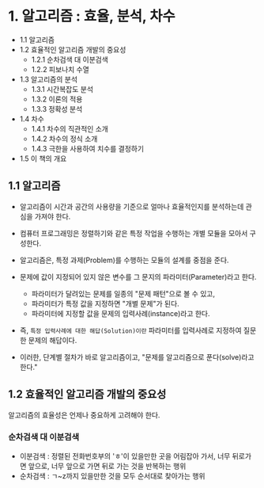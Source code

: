# 1. 알고리즘 : 효율, 분석, 차수
- 1.1 알고리즘
- 1.2 효율적인 알고리즘 개발의 중요성
	- 1.2.1 순차검색 대 이분검색
	- 1.2.2 피보나치 수열
- 1.3 알고리즘의 분석
	- 1.3.1 시간복잡도 분석
	- 1.3.2 이론의 적용
	- 1.3.3 정확성 분석
- 1.4 차수
	- 1.4.1 차수의 직관적인 소개
	- 1.4.2 차수의 정식 소개
	- 1.4.3 극한을 사용하여 치수를 결정하기
- 1.5 이 책의 개요

## 1.1 알고리즘
- 알고리즘이 시간과 공간의 사용량을 기준으로 얼마나 효율적인지를 분석하는데 관심을 가져야 한다.

- 컴퓨터 프로그래밍은 정렬하기와 같은 특정 작업을 수행하는 개별 모듈을 모아서 구성한다.
- 알고리즘은, 특정 과제(Problem)를 수행하는 모듈의 설계를 중점을 준다.
- 문제에 값이 지정되어 있지 않은 변수를 그 문지의 파라미터(Parameter)라고 한다.
	- 파라미터가 달려있는 문제를 일종의 "문제 패턴"으로 볼 수 있고,
	- 파라미터가 특정 값을 지정하면 "개별 문제"가 된다.
	- 파라미터에 지정할 값을 문제의 입력사례(instance)라고 한다.
- 즉, `특정 입력사례에 대한 해답(Solution)이란` 파라미터를 입력사례로 지정하여 질문한 문제의 해답이다.
- 이러한, 단계별 절차가 바로 알고리즘이고, "문제를 알고리즘으로 푼다(solve)라고 한다."

## 1.2 효율적인 알고리즘 개발의 중요성
알고리즘의 효율성은 언제나 중요하게 고려해야 한다.

### 순차검색 대 이분검색
- 이분검색 : 정렬된 전화번호부의 'ㅎ'이 있을만한 곳을 어림잡아 가서, 너무 뒤로가면 앞으로, 너무 앞으로 가면 뒤로 가는 것을 반복하는 행위
- 순차검색 : ㄱ~z까지 있을만한 것을 모두 순서대로 찾아가는 행위
